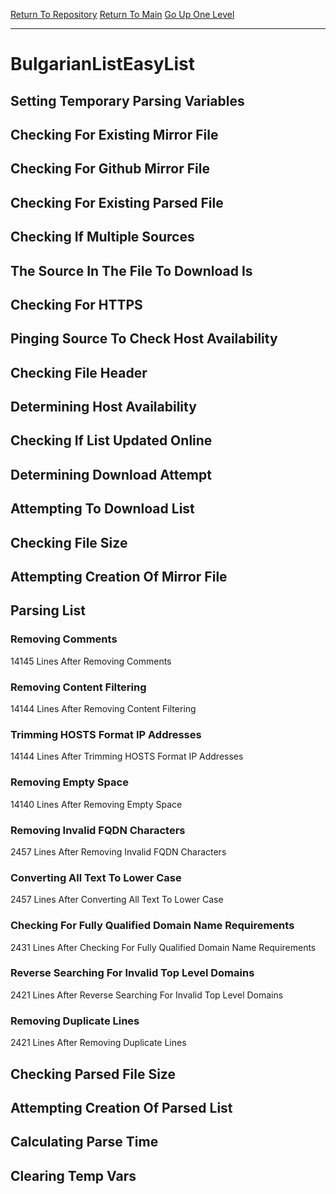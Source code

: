 [Return To Repository](https://github.com/deathbybandaid/piholeparser/)
[Return To Main](https://github.com/deathbybandaid/piholeparser/blob/master/RecentRunLogs/Mainlog.md)
[Go Up One Level](https://github.com/deathbybandaid/piholeparser/blob/master/RecentRunLogs/TopLevelScripts/30-Processing-External-Blacklists.md)
____________________________________
# BulgarianListEasyList
## Setting Temporary Parsing Variables
## Checking For Existing Mirror File
## Checking For Github Mirror File
## Checking For Existing Parsed File
## Checking If Multiple Sources
## The Source In The File To Download Is
## Checking For HTTPS
## Pinging Source To Check Host Availability
## Checking File Header
## Determining Host Availability
## Checking If List Updated Online
## Determining Download Attempt
## Attempting To Download List
## Checking File Size
## Attempting Creation Of Mirror File
## Parsing List
### Removing Comments
14145 Lines After Removing Comments
### Removing Content Filtering
14144 Lines After Removing Content Filtering
### Trimming HOSTS Format IP Addresses
14144 Lines After Trimming HOSTS Format IP Addresses
### Removing Empty Space
14140 Lines After Removing Empty Space
### Removing Invalid FQDN Characters
2457 Lines After Removing Invalid FQDN Characters
### Converting All Text To Lower Case
2457 Lines After Converting All Text To Lower Case
### Checking For Fully Qualified Domain Name Requirements
2431 Lines After Checking For Fully Qualified Domain Name Requirements
### Reverse Searching For Invalid Top Level Domains
2421 Lines After Reverse Searching For Invalid Top Level Domains
### Removing Duplicate Lines
2421 Lines After Removing Duplicate Lines
## Checking Parsed File Size
## Attempting Creation Of Parsed List
## Calculating Parse Time
## Clearing Temp Vars
